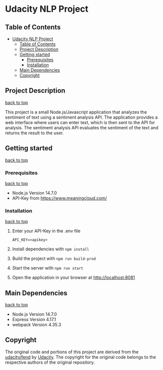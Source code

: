 # Udacity NLP Project

## Table of Contents

- [Udacity NLP Project](#udacity-nlp-project)
  - [Table of Contents](#table-of-contents)
  - [Project Description](#project-description)
  - [Getting started](#getting-started)
    - [Prerequisites](#prerequisites)
    - [Installation](#installation)
  - [Main Dependencies](#main-dependencies)
  - [Copyright](#copyright)

## Project Description

[back to top](#table-of-contents)

This project is a small Node.js/Javascript application that analyzes the sentiment of text using a sentiment analysis API.
The application provides a web interface where users can enter text, which is then sent to the API for analysis.
The sentiment analysis API evaluates the sentiment of the text and returns the result to the user.

## Getting started

[back to top](#table-of-contents)

### Prerequisites

[back to top](#table-of-contents)

- Node.js Version 14.7.0
- API-Key from <https://www.meaningcloud.com/>

### Installation

[back to top](#table-of-contents)

1. Enter your API-Key in the .env file

    ```.dotenv
    API_KEY=<apikey>
    ```

1. Install dependencies with `npm install`
1. Build the project with `npm run build-prod`
1. Start the server with `npm run start`
1. Open the application in your browser at <http://localhost:8081>

## Main Dependencies

[back to top](#table-of-contents)

- Node.js Version 14.7.0
- Express Version 4.17.1
- webpack Version 4.35.3

## Copyright

The original code and portions of this project are derived from the [udacity/fend](https://github.com/udacity/fend) by [Udacity](https://github.com/udacity). The copyright for the original code belongs to the respective authors of the original repository.
